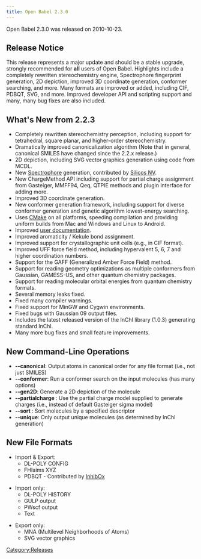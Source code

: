 ```yaml
---
title: Open Babel 2.3.0
---
```


Open Babel 2.3.0 was released on 2010-10-23.

Release Notice
--------------

This release represents a major update and should be a stable upgrade, strongly recommended for **all** users of Open Babel. Highlights include a completely rewritten stereochemistry engine, Spectrophore fingerprint generation, 2D depiction, improved 3D coordinate generation, conformer searching, and more. Many formats are improved or added, including CIF, PDBQT, SVG, and more. Improved developer API and scripting support and many, many bug fixes are also included.

What's New from 2.2.3
---------------------

-   Completely rewritten stereochemistry perception, including support for tetrahedral, square planar, and higher-order stereochemistry.
-   Dramatically improved canonicalization algorithm (Note that in general, canonical SMILES have changed since the 2.2.x release.)
-   2D depiction, including SVG vector graphics generation using code from MCDL.
-   New [Spectrophore](http://openbabel.org/docs/current/Fingerprints/spectrophore.html) generation, contributed by [Silicos NV](http://silicos.be).
-   New ChargeMethod API including support for partial charge assignment from Gasteiger, MMFF94, Qeq, QTPIE methods and plugin interface for adding more.
-   Improved 3D coordinate generation.
-   New conformer generation framework, including support for diverse conformer generation and genetic algorithm lowest-energy searching.
-   Uses [CMake](http://cmake.org/) on all platforms, speeding compilation and providing uniform builds from Mac and Windows and Linux to Android.
-   Improved [user documentation](http://openbabel.org/docs/2.3.0/).
-   Improved aromaticity / Kekule bond assignment.
-   Improved support for crystallographic unit cells (e.g., in CIF format).
-   Improved UFF force field method, including hypervalent 5, 6, 7 and higher coordination numbers.
-   Support for the GAFF (Generalized Amber Force Field) method.
-   Support for reading geometry optimizations as multiple conformers from Gaussian, GAMESS-US, and other quantum chemistry packages.
-   Support for reading molecular orbital energies from quantum chemistry formats.
-   Several memory leaks fixed.
-   Fixed many compiler warnings.
-   Fixed support for MinGW and Cygwin environments.
-   Fixed bugs with Gaussian 09 output files.
-   Includes the latest released version of the InChI library (1.0.3) generating standard InChI.
-   Many more bug fixes and small feature improvements.

New Command-Line Operations
---------------------------

-   **--canonical**: Output atoms in canonical order for any file format (i.e., not just SMILES)
-   **--conformer**: Run a conformer search on the input molecules (has many options)
-   **--gen2D**: Generate a 2D depiction of the molecule
-   **--partialcharge <model>**: Use the partial charge model supplied to generate charges (i.e., instead of default Gasteiger sigma model)
-   **--sort <descriptor>**: Sort molecules by a specified descriptor
-   **--unique**: Only output unique molecules (as determined by InChI generation)

New File Formats
----------------

-   Import & Export:
    -   DL-POLY CONFIG
    -   FHIaims XYZ
    -   PDBQT - Contributed by [InhibOx](http://www.inhibox.com/)

<!-- -->

-   Import only:
    -   DL-POLY HISTORY
    -   GULP output
    -   PWscf output
    -   Text

<!-- -->

-   Export only:
    -   MNA (Multilevel Neighborhoods of Atoms)
    -   SVG vector graphics

[Category:Releases](/Category:Releases "wikilink")
